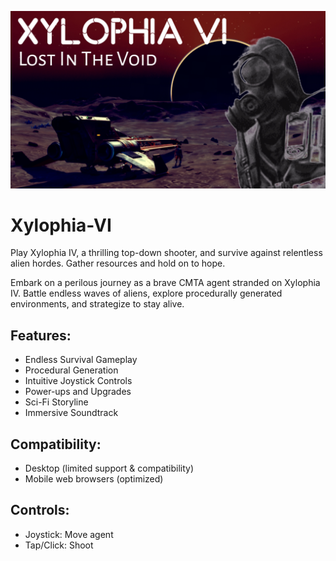 ![Xylophia IV](20240926_155346.jpg)
# Xylophia-VI

Play Xylophia IV, a thrilling top-down shooter, and survive against relentless alien hordes. Gather resources and hold on to hope.

Embark on a perilous journey as a brave CMTA agent stranded on Xylophia IV. Battle endless waves of aliens, explore procedurally generated environments, and strategize to stay alive.

## Features:

- Endless Survival Gameplay
- Procedural Generation
- Intuitive Joystick Controls
- Power-ups and Upgrades
- Sci-Fi Storyline
- Immersive Soundtrack

## Compatibility:

- Desktop (limited support & compatibility)
- Mobile web browsers (optimized)


## Controls:

- Joystick: Move agent
- Tap/Click: Shoot
